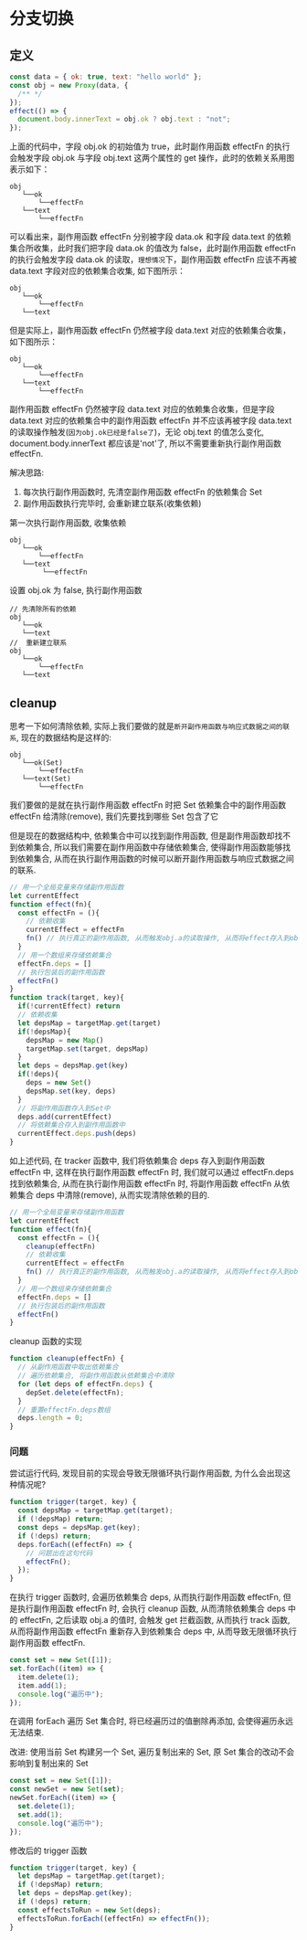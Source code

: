 <!-- @format -->

# 分支切换

## 定义

```js
const data = { ok: true, text: "hello world" };
const obj = new Proxy(data, {
  /** */
});
effect(() => {
  document.body.innerText = obj.ok ? obj.text : "not";
});
```

上面的代码中，字段 obj.ok 的初始值为 true，此时副作用函数 effectFn 的执行会触发字段 obj.ok 与字段 obj.text 这两个属性的 get 操作，此时的依赖关系用图表示如下：

```
obj
   └──ok
       └──effectFn
   └──text
       └──effectFn
```

可以看出来，副作用函数 effectFn 分别被字段 data.ok 和字段 data.text 的依赖集合所收集，此时我们把字段 data.ok 的值改为 false，此时副作用函数 effectFn 的执行会触发字段 data.ok 的读取，`理想情况`下，副作用函数 effectFn 应该不再被 data.text 字段对应的依赖集合收集, 如下图所示：

```
obj
   └──ok
       └──effectFn
   └──text
```

但是实际上，副作用函数 effectFn 仍然被字段 data.text 对应的依赖集合收集，如下图所示：

```
obj
   └──ok
       └──effectFn
   └──text
       └──effectFn
```

副作用函数 effectFn 仍然被字段 data.text 对应的依赖集合收集，但是字段 data.text 对应的依赖集合中的副作用函数 effectFn 并不应该再被字段 data.text 的读取操作触发(`因为obj.ok已经是false了`)，无论 obj.text 的值怎么变化, document.body.innerText 都应该是'not'了, 所以不需要重新执行副作用函数 effectFn.

解决思路:

1. 每次执行副作用函数时, 先清空副作用函数 effectFn 的依赖集合 Set
2. 副作用函数执行完毕时, 会重新建立联系(收集依赖)

第一次执行副作用函数, 收集依赖

```
obj
   └──ok
       └──effectFn
   └──text
        └──effectFn
```

设置 obj.ok 为 false, 执行副作用函数

```
// 先清除所有的依赖
obj
   └──ok
   └──text
//  重新建立联系
obj
   └──ok
       └──effectFn
   └──text
```

## cleanup

思考一下如何清除依赖, 实际上我们要做的就是`断开副作用函数与响应式数据之间的联系`, 现在的数据结构是这样的:

```
obj
   └──ok(Set)
       └──effectFn
   └──text(Set)
       └──effectFn
```

我们要做的是就在执行副作用函数 effectFn 时把 Set 依赖集合中的副作用函数 effectFn 给清除(remove), 我们先要找到哪些 Set 包含了它

但是现在的数据结构中, 依赖集合中可以找到副作用函数, 但是副作用函数却找不到依赖集合, 所以我们需要在副作用函数中存储依赖集合, 使得副作用函数能够找到依赖集合, 从而在执行副作用函数的时候可以断开副作用函数与响应式数据之间的联系.

```js
// 用一个全局变量来存储副作用函数
let currentEffect
function effect(fn){
  const effectFn = (){
    // 依赖收集
    currentEffect = effectFn
    fn() // 执行真正的副作用函数, 从而触发obj.a的读取操作, 从而将effect存入到obj.a的依赖中
  }
  // 用一个数组来存储依赖集合
  effectFn.deps = []
  // 执行包装后的副作用函数
  effectFn()
}
function track(target, key){
  if(!currentEffect) return
  // 依赖收集
  let depsMap = targetMap.get(target)
  if(!depsMap){
    depsMap = new Map()
    targetMap.set(target, depsMap)
  }
  let deps = depsMap.get(key)
  if(!deps){
    deps = new Set()
    depsMap.set(key, deps)
  }
  // 将副作用函数存入到Set中
  deps.add(currentEffect)
  // 将依赖集合存入到副作用函数中
  currentEffect.deps.push(deps)
}
```

如上述代码, 在 tracker 函数中, 我们将依赖集合 deps 存入到副作用函数 effectFn 中, 这样在执行副作用函数 effectFn 时, 我们就可以通过 effectFn.deps 找到依赖集合, 从而在执行副作用函数 effectFn 时, 将副作用函数 effectFn 从依赖集合 deps 中清除(remove), 从而实现清除依赖的目的.

```js
// 用一个全局变量来存储副作用函数
let currentEffect
function effect(fn){
  const effectFn = (){
    cleanup(effectFn)
    // 依赖收集
    currentEffect = effectFn
    fn() // 执行真正的副作用函数, 从而触发obj.a的读取操作, 从而将effect存入到obj.a的依赖中
  }
  // 用一个数组来存储依赖集合
  effectFn.deps = []
  // 执行包装后的副作用函数
  effectFn()
}
```

cleanup 函数的实现

```js
function cleanup(effectFn) {
  // 从副作用函数中取出依赖集合
  // 遍历依赖集合, 将副作用函数从依赖集合中清除
  for (let deps of effectFn.deps) {
    depSet.delete(effectFn);
  }
  // 重置effectFn.deps数组
  deps.length = 0;
}
```

### 问题

尝试运行代码, 发现目前的实现会导致无限循环执行副作用函数, 为什么会出现这种情况呢?

```js
function trigger(target, key) {
  const depsMap = targetMap.get(target);
  if (!depsMap) return;
  const deps = depsMap.get(key);
  if (!deps) return;
  deps.forEach((effectFn) => {
    // 问题出在这句代码
    effectFn();
  });
}
```

在执行 trigger 函数时, 会遍历依赖集合 deps, 从而执行副作用函数 effectFn, 但是执行副作用函数 effectFn 时, 会执行 cleanup 函数, 从而清除依赖集合 deps 中的 effectFn, 之后读取 obj.a 的值时, 会触发 get 拦截函数, 从而执行 track 函数, 从而将副作用函数 effectFn 重新存入到依赖集合 deps 中, 从而导致无限循环执行副作用函数 effectFn.

```js
const set = new Set([1]);
set.forEach((item) => {
  item.delete(1);
  item.add(1);
  console.log("遍历中");
});
```

在调用 forEach 遍历 Set 集合时, 将已经遍历过的值删除再添加, 会使得遍历永远无法结束.

改进: 使用当前 Set 构建另一个 Set, 遍历复制出来的 Set, 原 Set 集合的改动不会影响到复制出来的 Set

```js
const set = new Set([1]);
const newSet = new Set(set);
newSet.forEach((item) => {
  set.delete(1);
  set.add(1);
  console.log("遍历中");
});
```

修改后的 trigger 函数

```js
function trigger(target, key) {
  let depsMap = targetMap.get(target);
  if (!depsMap) return;
  let deps = depsMap.get(key);
  if (!deps) return;
  const effectsToRun = new Set(deps);
  effectsToRun.forEach((effectFn) => effectFn());
}
```


